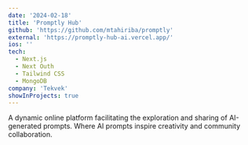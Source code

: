 ```yaml
---
date: '2024-02-18'
title: 'Promptly Hub'
github: 'https://github.com/mtahiriba/promptly'
external: 'https://promptly-hub-ai.vercel.app/'
ios: ''
tech:
  - Next.js
  - Next Outh
  - Tailwind CSS
  - MongoDB
company: 'Tekvek'
showInProjects: true
---
```


A dynamic online platform facilitating the exploration and sharing of AI-generated prompts. Where AI prompts inspire creativity and community collaboration.
